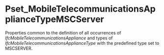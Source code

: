 # Pset_MobileTelecommunicationsApplianceTypeMSCServer

Properties common to the definition of all occurrences of _IfcMobileTelecommunicationsAppliance_ and types of _IfcMobileTelecommunicationsApplianceType_ with the predefined type set to MSCSERVER.
<!-- end of short definition -->

